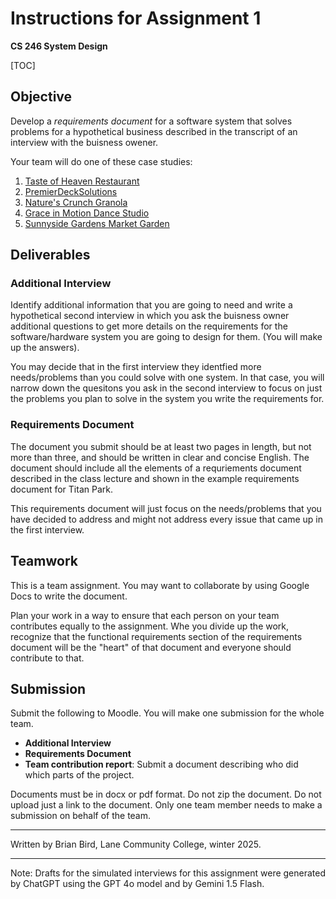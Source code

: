 # Instructions for Assignment 1

**CS 246 System Design**

[TOC]

## Objective

Develop a *requirements document* for a software system that solves problems for a hypothetical business described in the transcript of an interview with the buisness owener.

Your team will do one of these case studies:

1. [Taste of Heaven Restaurant](CaseStudy1-TasteOfHeavenRestaurant.html)
2. [PremierDeckSolutions](CaseStudy2-PremierDeckSolutions.html)
3. [Nature's Crunch Granola](CaseStudy3-NaturesCrunch.html)
4. [Grace in Motion Dance Studio](CaseStudy4-GraceInMotionDanceStudio.html)
5. [Sunnyside Gardens Market Garden](CaseStudy5-SunnysideGardensMarketGarden.html)

## Deliverables

### Additional Interview

Identify additional information that you are going to need and write a hypothetical second interview in which you ask the buisness owner additional questions to get more details on the requirements for the software/hardware system you are going to design for them. (You will make up the answers).

You may decide that in the first interview they identfied more needs/problems than you could solve with one system. In that case, you will narrow down the quesitons you ask in the second interview to focus on just the problems you plan to solve in the system you write the requirements for.

### Requirements Document

The document you submit should be at least two pages in length, but not more than three, and should be written in clear and concise English. The document should include all the elements of a requriements document described in the class lecture and shown in the example requirements document for Titan Park. 

This requirements document will just focus on the needs/problems that you have decided to address and might not address every issue that came up in the first interview.

## Teamwork

This is a team assignment. You may want to collaborate by using Google Docs to write the document.

Plan your work in a way to ensure that each person on your team contributes equally to the assignment. Whe you divide up the work, recognize that the functional requirements section of the requirements document will be the "heart" of that document and everyone should contribute to that.



## Submission

Submit the following to Moodle. You will make one submission for the whole team.

- **Additional Interview**
- **Requirements Document**
- **Team contribution report**: Submit a document describing who did which parts of the project. 

Documents must be in docx or pdf format. Do not zip the document. Do not upload just a link to the document. Only one team member needs to make a submission on behalf of the team.

------

Written by Brian Bird, Lane Community College, winter <time>2025</time>.

------

Note: Drafts for the simulated interviews for this assignment were generated by ChatGPT using the GPT 4o model and by Gemini 1.5 Flash.
